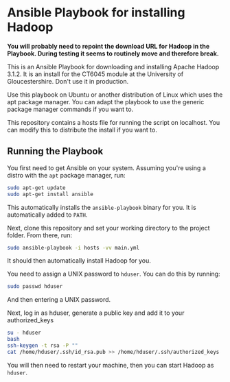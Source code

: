 # Ansible Playbook for installing Hadoop
**You will probably need to repoint the download URL for Hadoop in the Playbook. During testing it seems to routinely move and therefore break.**

This is an Ansible Playbook for downloading and installing Apache Hadoop 3.1.2. It is an install for the CT6045 module at the University of Gloucestershire. Don't use it in production.

Use this playbook on Ubuntu or another distribution of Linux which uses the apt package manager. You can adapt the playbook to use the generic package manager commands if you want to.

This repository contains a hosts file for running the script on localhost. You can modify this to distribute the install if you want to.

## Running the Playbook
You first need to get Ansible on your system. Assuming you're using a distro with the `apt` package manager, run:
```bash
sudo apt-get update
sudo apt-get install ansible
```

This automatically installs the `ansible-playbook` binary for you. It is automatically added to `PATH`.

Next, clone this repository and set your working directory to the project folder.
From there, run:
```bash
sudo ansible-playbook -i hosts -vv main.yml
```

It should then automatically install Hadoop for you.

You need to assign a UNIX password to `hduser`. You can do this by running:
```bash
sudo passwd hduser
```

And then entering a UNIX password.

Next, log in as hduser, generate a public key and add it to your authorized_keys
```bash
su - hduser
bash
ssh-keygen -t rsa -P ""
cat /home/hduser/.ssh/id_rsa.pub >> /home/hduser/.ssh/authorized_keys
```

You will then need to restart your machine, then you can start Hadoop as `hduser`.
